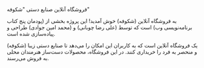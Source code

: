 فروشگاه آنلاین صنایع دستی "شکوفه"

به فروشگاه آنلاین (شکوفه) خوش آمدید! این پروژه بخشی از (پودمان پنج کتاب برنامه‌نویسی وب) است که توسط (علی رضا چوبانی) و (محمد امین جوادی) طراحی و پیاده‌سازی شده است.

(شکوفه) یک فروشگاه آنلاین است که به کاربران این امکان را می‌دهد تا صنایع دستی زیبا و منحصر به فرد را خریداری کنند. در این فروشگاه، محصولات دست‌ساز هنرمندان محلی به فروش می‌رسند.

